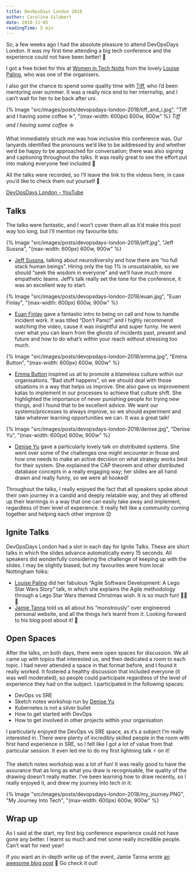 ```yaml
---
title: DevOpsDays London 2018
author: Carolina Gilabert
date: 2018-11-05
readingTime: 5 min
---
```


So, a few weeks ago I had the absolute pleasure to attend DevOpsDays London. It was my first time attending a big tech conference and the experience could not have been better! 🙂

I got a free ticket for this at [Women in Tech Notts](https://www.meetup.com/Women-In-Tech-Nottingham/) from the lovely [Louise Paling](https://twitter.com/short_louise), who was one of the organisers.

I also got the chance to spend some quality time with [Tiff](https://twitter.com/tiffanyannl98), who I’d been mentoring over summer. It was a really nice end to her internship, and I can’t wait for her to be back after uni.

{% Image "src/images/posts/devopsdays-london-2018/tiff_and_i.jpg", "Tiff and I having some coffee ☕️", "(max-width: 600px) 600w, 900w" %}
_Tiff and I having some coffee ☕️_

What immediately struck me was how inclusive this conference was. Our lanyards identified the pronouns we’d like to be addressed by and whether we’d be happy to be approached for conversation; there was also signing and captioning throughout the talks. It was really great to see the effort put into making everyone feel included 💖

All the talks were recorded, so I’ll leave the link to the videos here, in case you’d like to check them out yourself 🙂

[DevOpsDays London - YouTube](https://www.youtube.com/channel/UCNIOHOhgmypXQdkviMvMiSQ)

## Talks

The talks were fantastic, and I won’t cover them all as it’d make this post way too long, but I’ll mention my favourite bits:

{% Image "src/images/posts/devopsdays-london-2018/jeff.jpg", "Jeff Sussna", "(max-width: 600px) 600w, 900w" %}

- [Jeff Sussna](https://twitter.com/jeffsussna), talking about neurodiversity and how there are “no full stack human beings”. Hiring only the top 1% is unsustainable, so we should “seek the wisdom in everyone” and we’ll have much more empathetic teams.
  Jeff’s talk really set the tone for the conference, it was an excellent way to start.

{% Image "src/images/posts/devopsdays-london-2018/euan.jpg", "Euan Finlay", "(max-width: 600px) 600w, 900w" %}

- [Euan Finlay](https://twitter.com/efinlay24) gave a fantastic intro to being on call and how to handle incident work. It was titled “Don’t Panic!” and I highly recommend watching the video, cause it was insightful and super funny. He went over what you can learn from the ghosts of incidents past, present and future and how to do what’s within your reach without stressing too much.

{% Image "src/images/posts/devopsdays-london-2018/emma.jpg", "Emma Button", "(max-width: 600px) 600w, 900w" %}

- [Emma Button](https://twitter.com/growerofawesome) inspired us all to promote a blameless culture within our organisations. “Bad stuff happens”, so we should deal with those situations in a way that helps us improve. She also gave us improvement katas to implement in our processes to achieve that culture shift. She highlighted the importance of never punishing people for trying new things, and I found that to be excellent advice. We want our systems/processes to always improve, so we should experiment and take whatever learning opportunities we can. It was a great talk!

{% Image "src/images/posts/devopsdays-london-2018/denise.jpg", "Denise Yu", "(max-width: 600px) 600w, 900w" %}

- [Denise Yu](https://twitter.com/deniseyu21) gave a particularly lovely talk on distributed systems. She went over some of the challenges one might encounter in those and how one needs to make an active decision on what strategy works best for their system. She explained the CAP theorem and other distributed database concepts in a really engaging way; her slides are all hand drawn and really funny, so we were all hooked!

Throughout the talks, I really enjoyed the fact that all speakers spoke about their own journey in a candid and deeply relatable way, and they all offered up their learnings in a way that one can easily take away and implement, regardless of their level of experience. It really felt like a community coming together and helping each other improve 😊

## Ignite Talks

DevOpsDays London had a slot in each day for Ignite Talks. These are short talks in which the slides advance automatically every 15 seconds. All speakers did wonderfully considering the challenge of keeping up with the slides.
I may be slightly biased, but my favourites were from local Nottingham folks:

- [Louise Paling](https://twitter.com/short_louise) did her fabulous “Agile Software Development: A Lego Star Wars Story” talk, in which she explains the Agile methodology through a Lego Star Wars themed Christmas wish. It is so much fun! 🎅🎄🚀
- [Jamie Tanna](https://twitter.com/JamieTanna) told us all about his “monstrously” over engineered personal website, and all the things he’s learnt from it. Looking forward to his blog post about it! 🙂

## Open Spaces

After the talks, on both days, there were open spaces for discussion. We all came up with topics that interested us, and then dedicated a room to each topic. I had never attended a space in that format before, and I found it really worked. It fostered a healthy discussion that included everyone (it was well moderated), so people could participate regardless of the level of experience they had on the subject. I participated in the following spaces:

- DevOps vs SRE
- Sketch notes workshop run by [Denise Yu](https://twitter.com/deniseyu21)
- Kubernetes is not a silver bullet
- How to get started with DevOps
- How to get involved in other projects within your organisation

I particularly enjoyed the DevOps vs SRE space, as it’s a subject I’m really interested in. There were plenty of incredibly skilled people in the room with first hand experience in SRE, so I felt like I got a lot of value from that particular session. It even led me to do my first lightning talk ⚡️ on it!

The sketch notes workshop was a lot of fun! It was really good to have the assurance that as long as what you draw is recognisable, the quality of the drawing doesn’t really matter. I’ve been learning how to draw recently, so I really enjoyed it, and drew my journey into tech in it:

{% Image "src/images/posts/devopsdays-london-2018/my_journey.PNG", "My Journey Into Tech", "(max-width: 600px) 600w, 900w" %}

## Wrap up

As I said at the start, my first big conference experience could not have gone any better. I learnt so much and met some really incredible people. Can’t wait for next year!

If you want an in-depth write up of the event, Jamie Tanna wrote [an awesome blog post](https://www.jvt.me/posts/2018/10/25/devopsdays-london-2018/) 🙂 Go check it out!
